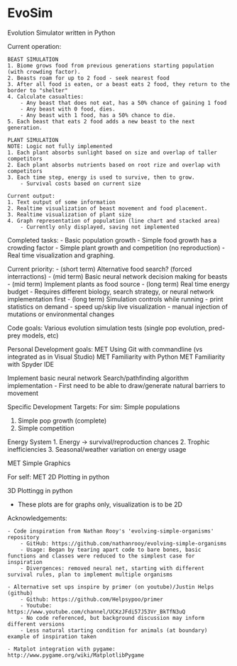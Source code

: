 # EvoSim
Evolution Simulator written in Python

Current operation:

    BEAST SIMULATION
    1. Biome grows food from previous generations starting population (with crowding factor).
    2. Beasts roam for up to 2 food - seek nearest food
    3. After all food is eaten, or a beast eats 2 food, they return to the border to "shelter"
    4. Calculate casualties:
        - Any beast that does not eat, has a 50% chance of gaining 1 food
        - Any beast with 0 food, dies.
        - Any beast with 1 food, has a 50% chance to die.
    5. Each beast that eats 2 food adds a new beast to the next generation.
    
    PLANT SIMULATION
    NOTE: Logic not fully implemented
    1. Each plant absorbs sunlight based on size and overlap of taller competitors
    2. Each plant absorbs nutrients based on root rize and overlap with competitors
    3. Each time step, energy is used to survive, then to grow.
        - Survival costs based on current size
    
    Current output:
    1. Text output of some information
    2. Realtime visualization of beast movement and food placement.
    3. Realtime visualization of plant size
    4. Graph representation of population (line chart and stacked area)
        - Currently only displayed, saving not implemented
    
Completed tasks:
    - Basic population growth
    - Simple food growth has a crowding factor
    - Simple plant growth and competition (no reproduction)
    - Real time visualization and graphing.
    
Current priority:
    - (short term) Alternative food search? (forced interractions)
    - (mid term) Basic neural network decision making for beasts
    - (mid term) Implement plants as food source
    - (long term) Real time energy budget
        - Requires different biology, search strategy, or neural network implementation first
    - (long term)  Simulation controls while running
        - print statistics on demand
        - speed up/skip live visualization
        - manual injection of mutations or environmental changes

Code goals:
Various evolution simulation tests (single pop evolution, pred-prey models, etc)

Personal Development goals:
MET Using Git with commandline (vs integrated as in Visual Studio)
MET Familiarity with Python
MET Familiarity with Spyder IDE

Implement basic neural network
Search/pathfinding algorithm implementation
    - First need to be able to draw/generate natural barriers to movement


Specific Development Targets:
For sim:
Simple populations
   1. Simple pop growth (complete)
   2. Simple competition

Energy System
    1. Energy -> survival/reproduction chances
    2. Trophic inefficiencies
    3. Seasonal/weather variation on energy usage

MET Simple Graphics

For self:
MET 2D Plotting in python
   
3D Plottingg in python
   - These plots are for graphs only, visualization is to be 2D


Acknowledgements:

    - Code inspiration from Nathan Rooy's 'evolving-simple-organisms' repository
        - GitHub: https://github.com/nathanrooy/evolving-simple-organisms
        - Usage: Began by tearing apart code to bare bones, basic functions and classes were reduced to the simplest case for inspiration
        - Divergences: removed neural net, starting with different survival rules, plan to implement multiple organisms
        
    - Alternative set ups inspire by primer (on youtube)/Justin Helps (github)
        - Github: https://github.com/Helpsypoo/primer
        - Youtube: https://www.youtube.com/channel/UCKzJFdi57J53Vr_BkTfN3uQ
        - No code referenced, but background discussion may inform different versions
        - Less natural starting condition for animals (at boundary) example of inspiration taken
    
    - Matplot integration with pygame: http://www.pygame.org/wiki/MatplotlibPygame